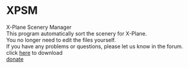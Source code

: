 # XPSM
X-Plane Scenery Manager<br>
This program automatically sort the scenery for X-Plane.<br>
You no longer need to edit the files yourself.<br>
If you have any problems or questions, please let us know in the <a herf="https://forums.x-plane.org/index.php?/files/file/71752-scenery-auto-sorter-xpsmv2x-plane-scenery-manager/">forum</a>.<br>
click <a href="https://github.com/xponeone/XPSM/releases/">here</a> to download
<br>
<a href="https://paypal.me/xpsm">donate</a>

